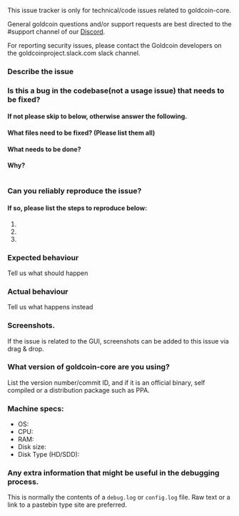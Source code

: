 <!--- Remove sections that do not apply -->

This issue tracker is only for technical/code issues related to goldcoin-core.

General goldcoin questions and/or support requests are best directed to the #support channel of our [Discord](https://discord.me/goldcoin).

For reporting security issues, please contact the Goldcoin developers on the goldcoinproject.slack.com slack channel.

### Describe the issue

### Is this a bug in the codebase(not a usage issue) that needs to be fixed?
#### If not please skip to below, otherwise answer the following.

#### What files need to be fixed? (Please list them all)

#### What needs to be done?

#### Why?

#

### Can you reliably reproduce the issue?
#### If so, please list the steps to reproduce below:
1.
2.
3.

### Expected behaviour
Tell us what should happen

### Actual behaviour
Tell us what happens instead

### Screenshots.
If the issue is related to the GUI, screenshots can be added to this issue via drag & drop.

### What version of goldcoin-core are you using?
List the version number/commit ID, and if it is an official binary, self compiled or a distribution package such as PPA.

### Machine specs:
- OS:
- CPU:
- RAM:
- Disk size:
- Disk Type (HD/SDD):

### Any extra information that might be useful in the debugging process.
This is normally the contents of a `debug.log` or `config.log` file. Raw text or a link to a pastebin type site are preferred.
